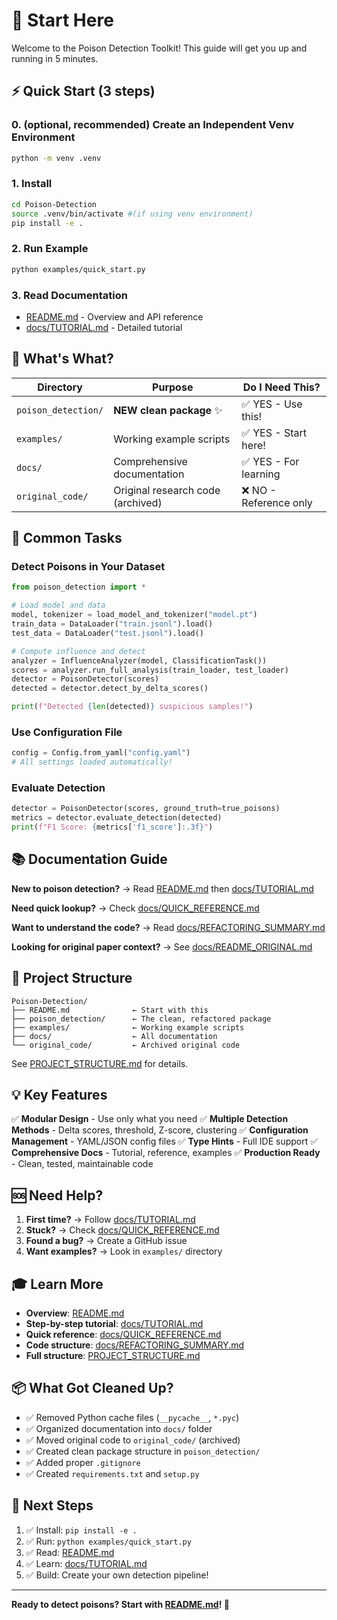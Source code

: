 # 🚀 Start Here

Welcome to the Poison Detection Toolkit! This guide will get you up and running in 5 minutes.

## ⚡ Quick Start (3 steps)

### 0. (optional, recommended) Create an Independent Venv Environment
```bash
python -m venv .venv
```

### 1. Install
```bash
cd Poison-Detection
source .venv/bin/activate #(if using venv environment)
pip install -e .
```

### 2. Run Example
```bash
python examples/quick_start.py
```

### 3. Read Documentation
- [README.md](README.md) - Overview and API reference
- [docs/TUTORIAL.md](docs/TUTORIAL.md) - Detailed tutorial

## 📁 What's What?

| Directory | Purpose | Do I Need This? |
|-----------|---------|----------------|
| `poison_detection/` | **NEW clean package** ✨ | ✅ YES - Use this! |
| `examples/` | Working example scripts | ✅ YES - Start here! |
| `docs/` | Comprehensive documentation | ✅ YES - For learning |
| `original_code/` | Original research code (archived) | ❌ NO - Reference only |

## 🎯 Common Tasks

### Detect Poisons in Your Dataset

```python
from poison_detection import *

# Load model and data
model, tokenizer = load_model_and_tokenizer("model.pt")
train_data = DataLoader("train.jsonl").load()
test_data = DataLoader("test.jsonl").load()

# Compute influence and detect
analyzer = InfluenceAnalyzer(model, ClassificationTask())
scores = analyzer.run_full_analysis(train_loader, test_loader)
detector = PoisonDetector(scores)
detected = detector.detect_by_delta_scores()

print(f"Detected {len(detected)} suspicious samples!")
```

### Use Configuration File

```python
config = Config.from_yaml("config.yaml")
# All settings loaded automatically!
```

### Evaluate Detection

```python
detector = PoisonDetector(scores, ground_truth=true_poisons)
metrics = detector.evaluate_detection(detected)
print(f"F1 Score: {metrics['f1_score']:.3f}")
```

## 📚 Documentation Guide

**New to poison detection?**
→ Read [README.md](README.md) then [docs/TUTORIAL.md](docs/TUTORIAL.md)

**Need quick lookup?**
→ Check [docs/QUICK_REFERENCE.md](docs/QUICK_REFERENCE.md)

**Want to understand the code?**
→ Read [docs/REFACTORING_SUMMARY.md](docs/REFACTORING_SUMMARY.md)

**Looking for original paper context?**
→ See [docs/README_ORIGINAL.md](docs/README_ORIGINAL.md)

## 🔧 Project Structure

```
Poison-Detection/
├── README.md              ← Start with this
├── poison_detection/      ← The clean, refactored package
├── examples/              ← Working example scripts
├── docs/                  ← All documentation
└── original_code/         ← Archived original code
```

See [PROJECT_STRUCTURE.md](PROJECT_STRUCTURE.md) for details.

## 💡 Key Features

✅ **Modular Design** - Use only what you need
✅ **Multiple Detection Methods** - Delta scores, threshold, Z-score, clustering
✅ **Configuration Management** - YAML/JSON config files
✅ **Type Hints** - Full IDE support
✅ **Comprehensive Docs** - Tutorial, reference, examples
✅ **Production Ready** - Clean, tested, maintainable code

## 🆘 Need Help?

1. **First time?** → Follow [docs/TUTORIAL.md](docs/TUTORIAL.md)
2. **Stuck?** → Check [docs/QUICK_REFERENCE.md](docs/QUICK_REFERENCE.md)
3. **Found a bug?** → Create a GitHub issue
4. **Want examples?** → Look in `examples/` directory

## 🎓 Learn More

- **Overview**: [README.md](README.md)
- **Step-by-step tutorial**: [docs/TUTORIAL.md](docs/TUTORIAL.md)
- **Quick reference**: [docs/QUICK_REFERENCE.md](docs/QUICK_REFERENCE.md)
- **Code structure**: [docs/REFACTORING_SUMMARY.md](docs/REFACTORING_SUMMARY.md)
- **Full structure**: [PROJECT_STRUCTURE.md](PROJECT_STRUCTURE.md)

## 📦 What Got Cleaned Up?

- ✅ Removed Python cache files (`__pycache__`, `*.pyc`)
- ✅ Organized documentation into `docs/` folder
- ✅ Moved original code to `original_code/` (archived)
- ✅ Created clean package structure in `poison_detection/`
- ✅ Added proper `.gitignore`
- ✅ Created `requirements.txt` and `setup.py`

## 🚀 Next Steps

1. ✅ Install: `pip install -e .`
2. ✅ Run: `python examples/quick_start.py`
3. ✅ Read: [README.md](README.md)
4. ✅ Learn: [docs/TUTORIAL.md](docs/TUTORIAL.md)
5. ✅ Build: Create your own detection pipeline!

---

**Ready to detect poisons? Start with [README.md](README.md)! 🎉**
